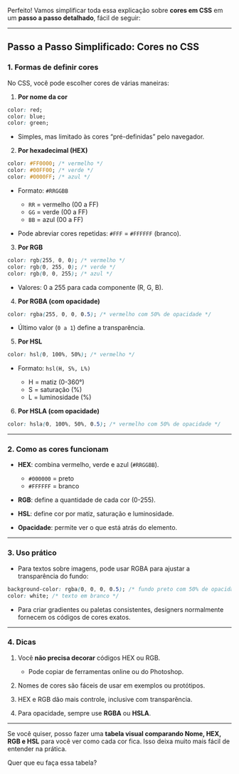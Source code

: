 Perfeito! Vamos simplificar toda essa explicação sobre **cores em CSS** em um **passo a passo detalhado**, fácil de seguir:

---

## **Passo a Passo Simplificado: Cores no CSS**

### **1. Formas de definir cores**

No CSS, você pode escolher cores de várias maneiras:

1. **Por nome da cor**

```css
color: red;
color: blue;
color: green;
```

* Simples, mas limitado às cores “pré-definidas” pelo navegador.

2. **Por hexadecimal (HEX)**

```css
color: #FF0000; /* vermelho */
color: #00FF00; /* verde */
color: #0000FF; /* azul */
```

* Formato: `#RRGGBB`

  * `RR` = vermelho (00 a FF)
  * `GG` = verde (00 a FF)
  * `BB` = azul (00 a FF)
* Pode abreviar cores repetidas: `#FFF` = `#FFFFFF` (branco).

3. **Por RGB**

```css
color: rgb(255, 0, 0); /* vermelho */
color: rgb(0, 255, 0); /* verde */
color: rgb(0, 0, 255); /* azul */
```

* Valores: 0 a 255 para cada componente (R, G, B).

4. **Por RGBA (com opacidade)**

```css
color: rgba(255, 0, 0, 0.5); /* vermelho com 50% de opacidade */
```

* Último valor (`0 a 1`) define a transparência.

5. **Por HSL**

```css
color: hsl(0, 100%, 50%); /* vermelho */
```

* Formato: `hsl(H, S%, L%)`

  * H = matiz (0-360°)
  * S = saturação (%)
  * L = luminosidade (%)

6. **Por HSLA (com opacidade)**

```css
color: hsla(0, 100%, 50%, 0.5); /* vermelho com 50% de opacidade */
```

---

### **2. Como as cores funcionam**

* **HEX**: combina vermelho, verde e azul (`#RRGGBB`).

  * `#000000` = preto
  * `#FFFFFF` = branco
* **RGB**: define a quantidade de cada cor (0-255).
* **HSL**: define cor por matiz, saturação e luminosidade.
* **Opacidade**: permite ver o que está atrás do elemento.

---

### **3. Uso prático**

* Para textos sobre imagens, pode usar RGBA para ajustar a transparência do fundo:

```css
background-color: rgba(0, 0, 0, 0.5); /* fundo preto com 50% de opacidade */
color: white; /* texto em branco */
```

* Para criar gradientes ou paletas consistentes, designers normalmente fornecem os códigos de cores exatos.

---

### **4. Dicas**

1. Você **não precisa decorar** códigos HEX ou RGB.

   * Pode copiar de ferramentas online ou do Photoshop.
2. Nomes de cores são fáceis de usar em exemplos ou protótipos.
3. HEX e RGB dão mais controle, inclusive com transparência.
4. Para opacidade, sempre use **RGBA** ou **HSLA**.

---

Se você quiser, posso fazer uma **tabela visual comparando Nome, HEX, RGB e HSL** para você ver como cada cor fica. Isso deixa muito mais fácil de entender na prática.

Quer que eu faça essa tabela?
